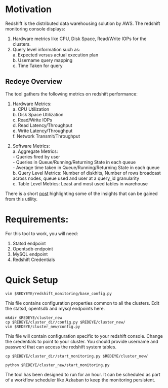 # Motivation
Redshift is the distributed data warehousing solution by AWS. The redshift monitoring console displays:  

1. Hardware metrics like CPU, Disk Space, Read/Write IOPs for the clusters.  
2. Query level information such as:  
	a. Expected versus actual execution plan  
	b. Username query mapping  
	c. Time Taken for query  

## Redeye Overview
The tool gathers the following metrics on redshift performance:

1. Hardware Metrics:  
	a. CPU Utilization  
	b. Disk Space Utilization  
	c. Read/Write IOPs  
	d. Read Latency/Throughput  
	e. Write Latency/Throughput  
	f. Network Transmit/Throughput  

2. Software Metrics:  
	a. Aggregate Metrics:  
		- Queries fired by user  
		- Queries in Queue/Running/Returning State in each queue  
		- Average time taken in Queue/Running/Returning State in each queue  
	b. Query Level Metrics: Number of diskhits, Number of rows broadcast across nodes, queue used and user at a query_id granularity  
	c. Table Level Metrics: Least and most used tables in warehouse  

There is a short [post](http://saharshoza.github.io/redshift_monitoring/) highlighting some of the insights that can be gained from this utility.

# Requirements:
For this tool to work, you will need:

1. Statsd endpoint
2. Opentsdb endpoint
3. MySQL endpoint
4. Redshift Credentials

# Quick Setup

`vim $REDYEYE/redshift_monitoring/base_config.py`   


This file contains configuration properties common to all the clusters. Edit the statsd, opentsdb and mysql endpoints here.  


`mkdir $REDEYE/cluster_new`  
`cp $REDEYE/cluster_dir/config.py $REDEYE/cluster_new/`  
`vim $REDEYE/cluster_new/config.py`  


This file will contain configuration specific to your redshift console. Change the credentials to point to your cluster. You should provide username and password that can access the redshift system tables.  


`cp $REDEYE/cluster_dir/start_monitoring.py $REDEYE/cluster_new/`  


`python $REDEYE/cluster_new/start_monitoring.py`  


The tool has been designed to run for an hour. It can be scheduled as part of a workflow scheduler like Azkaban to keep the monitoring persistent.
